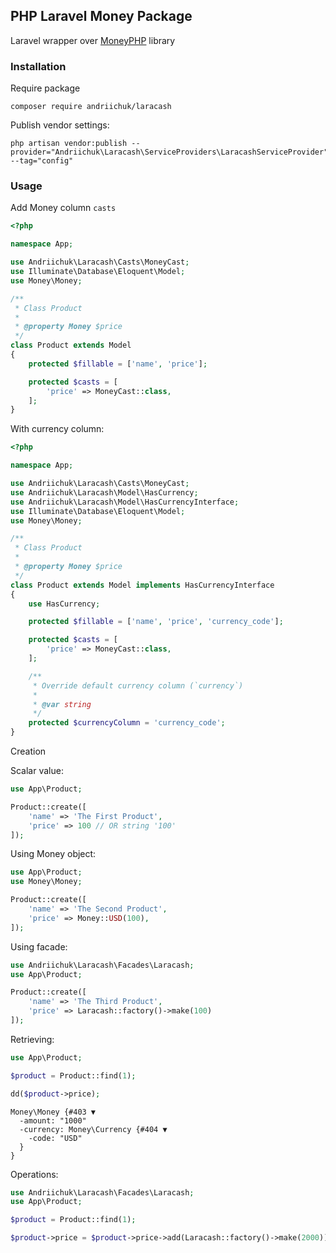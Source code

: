 ## PHP Laravel Money Package

Laravel wrapper over [MoneyPHP](https://github.com/moneyphp/money) library

### Installation

Require package

```shell script
composer require andriichuk/laracash
```

Publish vendor settings:

```shell script
php artisan vendor:publish --provider="Andriichuk\Laracash\ServiceProviders\LaracashServiceProvider" --tag="config"
```

### Usage

Add Money column `casts`

```php
<?php

namespace App;

use Andriichuk\Laracash\Casts\MoneyCast;
use Illuminate\Database\Eloquent\Model;
use Money\Money;

/**
 * Class Product
 *
 * @property Money $price
 */
class Product extends Model
{
    protected $fillable = ['name', 'price'];

    protected $casts = [
        'price' => MoneyCast::class,
    ];
}
```

With currency column:

```php
<?php

namespace App;

use Andriichuk\Laracash\Casts\MoneyCast;
use Andriichuk\Laracash\Model\HasCurrency;
use Andriichuk\Laracash\Model\HasCurrencyInterface;
use Illuminate\Database\Eloquent\Model;
use Money\Money;

/**
 * Class Product
 *
 * @property Money $price
 */
class Product extends Model implements HasCurrencyInterface
{
    use HasCurrency;

    protected $fillable = ['name', 'price', 'currency_code'];

    protected $casts = [
        'price' => MoneyCast::class,
    ];

    /**
     * Override default currency column (`currency`)
     *
     * @var string
     */
    protected $currencyColumn = 'currency_code';
}
```

Creation

Scalar value:

```php
use App\Product;

Product::create([
    'name' => 'The First Product',
    'price' => 100 // OR string '100'
]);
```

Using Money object:

```php
use App\Product;
use Money\Money;

Product::create([
    'name' => 'The Second Product',
    'price' => Money::USD(100),
]);
```

Using facade:

```php
use Andriichuk\Laracash\Facades\Laracash;
use App\Product;

Product::create([
    'name' => 'The Third Product',
    'price' => Laracash::factory()->make(100)
]);
```

Retrieving:

```php
use App\Product;

$product = Product::find(1);

dd($product->price);
```

```text
Money\Money {#403 ▼
  -amount: "1000"
  -currency: Money\Currency {#404 ▼
    -code: "USD"
  }
}
```

Operations:

```php
use Andriichuk\Laracash\Facades\Laracash;
use App\Product;

$product = Product::find(1);

$product->price = $product->price->add(Laracash::factory()->make(2000));
```
